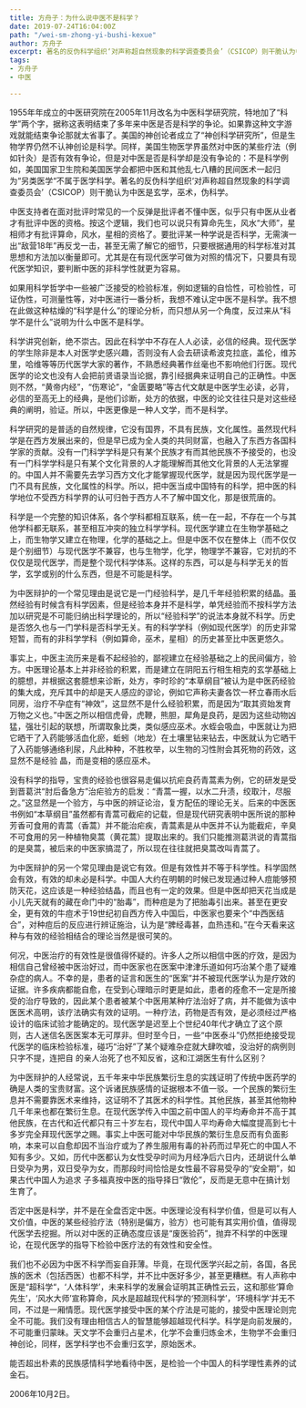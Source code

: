 ```yaml
---
title: 方舟子：为什么说中医不是科学？
date: 2019-07-24T16:04:00Z
path: "/wei-sm-zhong-yi-bushi-kexue"
author: 方舟子
excerpt: 著名的反伪科学组织‘对声称超自然现象的科学调查委员会’（CSICOP）则干脆认为中医是玄学，巫术，伪科学。
tags:
- 方舟子
- 中医

---
```

1955年年成立的中医研究院在2005年11月改名为中医科学研究院，特地加了“科学”两个字，据称这表明结束了多年来中医是否是科学的争论。如果靠这种文字游戏就能结束争论那就太省事了。美国的神创论者成立了“神创科学研究所”，但是生物学界仍然不认神创论是科学。同样，美国生物医学界虽然对中医的某些疗法（例如针灸）是否有效有争论，但是对中医是否是科学却是没有争论的：不是科学例如，美国国家卫生院和美国医学会都把中医和其他乱七八糟的民间医术一起归为“另类医学“不属于医学科学。著名的反伪科学组织‘对声称超自然现象的科学调查委员会’（CSICOP）则干脆认为中医是玄学，巫术，伪科学。

中医支持者在面对批评时常见的一个反弹是批评者不懂中医，似乎只有中医从业者才有批评中医的资格。按这个逻辑，我们也可以说只有算命先生，风水“大师”，星相师才有批评算命，风水，星相的资格了。要批评某一种学说是否科学，无需演一出“敌营18年”再反戈一击，甚至无需了解它的细节，只要根据通用的科学标准对其思想和方法加以衡量即可。尤其是在有现代医学可做为对照的情况下，只要具有现代医学知识，要判断中医的非科学性就更为容易。

如果用科学哲学中一些被广泛接受的检验标准，例如逻辑的自恰性，可检验性，可证伪性，可测量性等，对中医进行一番分析，我想不难认定中医不是科学。我不想在此做这种枯燥的“科学是什么”的理论分析，而只想从另一个角度，反过来从“科学不是什么”说明为什么中医不是科学。

科学讲究创新，绝不崇古。因此在科学中不存在人人必读，必信的经典。现代医学的学生除非是本人对医学史感兴趣，否则没有人会去研读希波克拉底，盖伦，维苏里，哈维等等历代医学大家的著作，不熟悉经典著作丝毫也不影响他们行医。现代医学的论文也没有人会把前贤语录当论据，靠引经据典来证明自己的正确性。中医则不然，“黄帝内经”，“伤寒论”，“金匮要略”等古代文献是中医学生必读，必背，必信的至高无上的经典，是他们诊断，处方的依据，中医的论文往往只是对这些经典的阐明，验证。所以，中医更像是一种人文学，而不是科学。

科学研究的是普适的自然规律，它没有国界，不具有民族，文化属性。虽然现代科学是在西方发展出来的，但是早已成为全人类的共同财富，也融入了东西方各国科学家的贡献。没有一门科学学科是只有某个民族才有而其他民族不予接受的，也没有一门科学学科是只有某个文化背景的人才能理解而其他文化背景的人无法掌握的。中国人并不需要先去学习西方文化才能掌握现代医学，就是因为现代医学是一门不具有民族，文化属性的科学。所以，把中医当成中国特有的科学，把中医的科学地位不受西方科学界的认可归咎于西方人不了解中国文化，那是很荒唐的。

科学是一个完整的知识体系，各个学科都相互联系，统一在一起，不存在一个与其他学科都无联系，甚至相互冲突的独立科学学科。现代医学建立在生物学基础之上，而生物学又建立在物理，化学的基础之上。但是中医不仅在整体上（而不仅仅是个别细节）与现代医学不兼容，也与生物学，化学，物理学不兼容，它对抗的不仅仅是现代医学，而是整个现代科学体系。这样的东西，可以是与科学无关的哲学，玄学或别的什么东西，但是不可能是科学。

为中医辩护的一个常见理由是说它是一门经验科学，是几千年经验积累的结晶。虽然经验有时候含有科学因素，但是经验本身并不是科学，单凭经验而不按科学方法加以研究是不可能归纳出科学理论的，所以“经验科学”的说法本身就不科学。历史是否悠久也与一门学科是否科学无关。有的科学学科（例如现代医学）的历史非常短暂，而有的非科学学科（例如算命，巫术，星相）的历史甚至比中医更悠久。

事实上，中医主流历来是看不起经验的，鄙视建立在经验基础之上的民间偏方，验方。中医理论基本上并非经验的积累，而是建立在阴阳五行相生相克的玄学基础上的臆想，并根据这套臆想来诊断，处方，李时珍的“本草纲目”被认为是中医药经验的集大成，充斥其中的却是天人感应的谬论，例如它声称夫妻各饮一杯立春雨水后同房，治疗不孕症有“神效”，这显然不是什么经验积累，而是因为“取其资始发育万物之义也。”中医之所以相信虎骨，虎鞭，熊胆，犀角是良药，是因为这些动物凶猛，强壮引起的联想，所谓取象比类，类似感应巫术。水蛭会吸血，中医就让为把它晒干了入药能够活血化瘀，蚯蚓（地龙）在土壤里钻来钻去，中医就认为它晒干了入药能够通络利尿，凡此种种，不胜枚举，以生物的习性附会其死物的药效，这显然不是经验 晶，而是变相的感应巫术。

没有科学的指导，宝贵的经验也很容易走偏以抗疟良药青蒿素为例，它的研发是受到晋葛洪“肘后备急方”治疟验方的启发：“青蒿一握，以水二升渍，绞取汁，尽服之。”这显然是一个验方，与中医的辨证论治，复方配伍的理论无关。后来的中医医书例如“本草纲目”虽然都有青蒿可截疟的记载，但是现代研究表明中医所说的那种芳​​香可食用的青蒿（香蒿）并不能治疟疾，青蒿素是从中医并不认为能截疟，辛臭不可食用的另一种植物臭蒿（黄花蒿）提取出来的。我们只能推测葛洪说的青蒿指的是臭蒿，被后来的中医家搞混了，所以现在往往就把臭蒿改叫青蒿了。

为中医辩护的另一个常见理由是说它有效。但是有效性并不等于科学性。科学固然会有效，有效的却未必是科学。中国人大约在明朝的时候已发现通过种人痘能够预防天花，这应该是一种经验结晶，而且也有一定的效果。但是中医却把天花当成是小儿先天就有的藏在命门中的“胎毒”，而种痘是为了把胎毒引出来。甚至在更安全，更有效的牛痘术于19世纪初自西方传入中国后，中医家也要来个“中西医结合”，对种痘后的反应进行辨证施治，认为是“脾经毒甚，血热违和。”在今天看来这种与有效的经验相结合的理论当然是很可笑的。

何况，中医治疗的有效性是很值得怀疑的。许多人之所以相信中医的疗效，是因为相信自己曾经被中医治好过，而中医家也在医案中津津乐道如何巧治某个患了疑难杂症的病人。不幸的是，患者的证言和医生的“医案”并不被现代医学认为是疗效的证据。许多疾病都能自愈，在受到心理暗示时更是如此，患者的痊愈不一定是所接受的治疗导致的，因此某个患者被某个中医用某种疗法治好了病，并不能做为该中医医术高明，该疗法确实有效的证明。一种疗法，药物是否有效，是必须经过严格设计的临床试验才能确定的。现代医学是迟至上个世纪40年代才确立了这个原则，古人迷信名医医案本无可厚非。但时至今日，一些“中医泰斗”仍然拒绝接受现代医学的临床检验标准，碰巧“治好”了某个疑难杂症就大肆吹嘘，没治好的病例则只字不提，连把自 的亲人治死了也不知反省，这和江湖医生有什么区别？

为中医辩护的人经常说，五千年来中华民族繁衍生息的实践证明了传统中医药学的确是人类的宝贵财富。这个诉诸民族感情的证据根本不值一驳。一个民族的繁衍生息并不需要靠医术来维持，这证明不了其医术的科学性。其他民族，甚至其他物种几千年来也都在繁衍生息。在现代医学传入中国之前中国人的平均寿命并不高于其他民族，在古代和近代都只有三十岁左右，现代中国人平均寿命大幅度提高到七十多岁完全拜现代医学之赐。事实上中医可能对中华民族的繁衍生息反而有负面影响，本来可以自愈却因不当治疗或为了养生服用有毒的补药而过早死亡的中国人不知有多少。又如，历代中医都认为女性受孕时间为月经净后六日内，还胡说什么单日受孕为男，双日受孕为女，而那段时间恰恰是女性最不容易受孕的“安全期”，如果古代中国人为追求 子多福真按中医的指导择日“敦伦”，反而是无意中在搞计划生育了。

否定中医是科学，并不是在全盘否定中医。中医理论没有科学价值，但是可以有人文价值，中医的某些经验疗法（特别是偏方，验方）也可能有其实用价值，值得现代医学去挖掘。所以对中医的正确态度应该是“废医验药”，抛弃不科学的中医理论，在现代医学的指导下检验中医疗法的有效性和安全性。

我们也不必因为中医不科学而妄自菲薄。毕竟，在现代医学兴起之前，各国，各民族的医术（包括西医）也都不科学，并不比中医好多少，甚至更糟糕。有人声称中医是“超科学“，‘人体科学’，未来科学的发展会证明其正确性云云，这和那些‘算命先生’，‘风水大师’宣称算命，风水是超越现代科学的‘预测科学’，‘环境科学’并无不同，不过是一厢情愿。现代医学接受中医的某个疗法是可能的，接受中医理论则完全不可能。我们没有理由相信古人的智慧能够超越现代科学。科学是向前发展的，不可能重归蒙昧。天文学不会重归占星术，化学不会重归炼金术，生物学不会重归神创论，同样，医学科学也不会重归玄学，原始医术。

能否超出朴素的民族感情科学地看待中医，是检验一个中国人的科学理性素养的试金石。

2006年10月2日。
